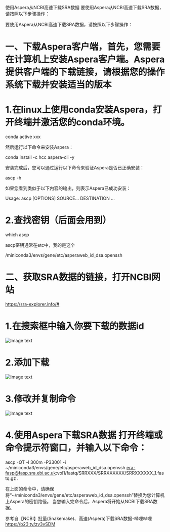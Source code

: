 使用Aspera从NCBI高速下载SRA数据
要使用Aspera从NCBI高速下载SRA数据，请按照以下步骤操作：

要使用Aspera从NCBI高速下载SRA数据，请按照以下步骤操作：

# 一、下载Aspera客户端，首先，您需要在计算机上安装Aspera客户端。Aspera提供客户端的下载链接，请根据您的操作系统下载并安装适当的版本

# 1.在linux上使用conda安装Aspera，打开终端并激活您的conda环境。

conda active xxx

然后运行以下命令来安装Aspera：

conda install -c hcc aspera-cli -y

安装完成后，您可以通过运行以下命令来验证Aspera是否已正确安装：

ascp -h 

如果您看到类似于以下内容的输出，则表示Aspera已成功安装：

Usage: ascp [OPTIONS] SOURCE... DESTINATION ...

# 2.查找密钥（后面会用到）

which ascp

ascp密钥通常在etc中，我的是这个

/miniconda3/envs/gene/etc/asperaweb_id_dsa.openssh

# 二、获取SRA数据的链接，打开NCBI网站

https://sra-explorer.info/#

# 1.在搜索框中输入你要下载的数据id
![Image text](https://github.com/lundermatin/image/blob/main/image.png)

# 2.添加下载
![Image text](https://github.com/lundermatin/image/blob/main/v2-9eeadafef60f2b9808f114b50d238881_r.jpg)

# 3.修改并复制命令
![Image text](https://github.com/lundermatin/image/blob/main/v2-51a968f7b76bc322ef9027ef19cdf2bd_r.jpg)

# 4.使用Aspera下载SRA数据 打开终端或命令提示符窗口，并输入以下命令：

ascp -QT -l 300m -P33001 -i ~/miniconda3/envs/gene/etc/asperaweb_id_dsa.openssh era-fasp@fasp.sra.ebi.ac.uk:vol1/fastq/SRRXXX/SRRXXXXXX/SRRXXXXXX_1.fastq.gz . 

在上面的命令中，请确保将“~/miniconda3/envs/gene/etc/asperaweb_id_dsa.openssh”替换为您计算机上Aspera的密钥路径。
当您输入完命令后，Aspera将开始从NCBI下载SRA数据。

参考自【NCBI】批量(Snakemake)、高速(Aspera)下载SRA数据-哔哩哔哩 https://b23.tv/zv3vSDM
